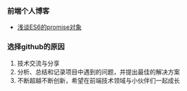 
### 前端个人博客
- [浅谈ES6的promise对象](https://github.com/YuanwuHu/blog/issues/1)
### 选择github的原因
1. 技术交流与分享
2. 分析、总结和记录项目中遇到的问题，并提出最佳的解决方案
3. 不断超越不断创新，希望在前端技术领域与小伙伴们一起成长
